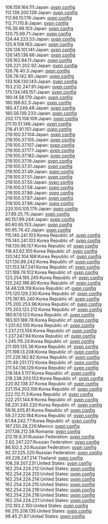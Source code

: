 106.159.164.111:Japan: [ovpn config](vpn/106_159_164_111.ovpn)  
112.139.200.128:Japan: [ovpn config](vpn/112_139_200_128.ovpn)  
112.68.10.178:Japan: [ovpn config](vpn/112_68_10_178.ovpn)  
112.71.115.8:Japan: [ovpn config](vpn/112_71_115_8.ovpn)  
115.39.98.103:Japan: [ovpn config](vpn/115_39_98_103.ovpn)  
120.75.69.71:Japan: [ovpn config](vpn/120_75_69_71.ovpn)  
124.44.223.53:Japan: [ovpn config](vpn/124_44_223_53.ovpn)  
125.9.108.163:Japan: [ovpn config](vpn/125_9_108_163.ovpn)  
126.126.101.141:Japan: [ovpn config](vpn/126_126_101_141.ovpn)  
126.145.136.66:Japan: [ovpn config](vpn/126_145_136_66.ovpn)  
126.163.94.11:Japan: [ovpn config](vpn/126_163_94_11.ovpn)  
126.221.202.92:Japan: [ovpn config](vpn/126_221_202_92.ovpn)  
126.76.40.3:Japan: [ovpn config](vpn/126_76_40_3.ovpn)  
126.78.142.90:Japan: [ovpn config](vpn/126_78_142_90.ovpn)  
133.106.130.143:Japan: [ovpn config](vpn/133_106_130_143.ovpn)  
153.232.247.91:Japan: [ovpn config](vpn/153_232_247_91.ovpn)  
175.134.149.157:Japan: [ovpn config](vpn/175_134_149_157.ovpn)  
180.14.58.179:Japan: [ovpn config](vpn/180_14_58_179.ovpn)  
180.198.62.3:Japan: [ovpn config](vpn/180_198_62_3.ovpn)  
180.47.249.48:Japan: [ovpn config](vpn/180_47_249_48.ovpn)  
180.56.139.233:Japan: [ovpn config](vpn/180_56_139_233.ovpn)  
202.173.108.109:Japan: [ovpn config](vpn/202_173_108_109.ovpn)  
211.10.51.146:Japan: [ovpn config](vpn/211_10_51_146.ovpn)  
218.41.91.151:Japan: [ovpn config](vpn/218_41_91_151.ovpn)  
219.100.37.104:Japan: [ovpn config](vpn/219_100_37_104.ovpn)  
219.100.37.105:Japan: [ovpn config](vpn/219_100_37_105.ovpn)  
219.100.37.107:Japan: [ovpn config](vpn/219_100_37_107.ovpn)  
219.100.37.177:Japan: [ovpn config](vpn/219_100_37_177.ovpn)  
219.100.37.182:Japan: [ovpn config](vpn/219_100_37_182.ovpn)  
219.100.37.19:Japan: [ovpn config](vpn/219_100_37_19.ovpn)  
219.100.37.31:Japan: [ovpn config](vpn/219_100_37_31.ovpn)  
219.100.37.49:Japan: [ovpn config](vpn/219_100_37_49.ovpn)  
219.100.37.51:Japan: [ovpn config](vpn/219_100_37_51.ovpn)  
219.100.37.55:Japan: [ovpn config](vpn/219_100_37_55.ovpn)  
219.100.37.58:Japan: [ovpn config](vpn/219_100_37_58.ovpn)  
219.100.37.86:Japan: [ovpn config](vpn/219_100_37_86.ovpn)  
219.100.37.87:Japan: [ovpn config](vpn/219_100_37_87.ovpn)  
219.100.37.96:Japan: [ovpn config](vpn/219_100_37_96.ovpn)  
220.100.105.179:Japan: [ovpn config](vpn/220_100_105_179.ovpn)  
27.89.25.75:Japan: [ovpn config](vpn/27_89_25_75.ovpn)  
60.157.99.244:Japan: [ovpn config](vpn/60_157_99_244.ovpn)  
60.60.65.153:Japan: [ovpn config](vpn/60_60_65_153.ovpn)  
60.95.76.42:Japan: [ovpn config](vpn/60_95_76_42.ovpn)  
115.140.241.103:Korea Republic of: [ovpn config](vpn/115_140_241_103.ovpn)  
115.140.241.103:Korea Republic of: [ovpn config](vpn/115_140_241_103.ovpn)  
118.130.96.157:Korea Republic of: [ovpn config](vpn/118_130_96_157.ovpn)  
118.43.62.105:Korea Republic of: [ovpn config](vpn/118_43_62_105.ovpn)  
120.142.104.168:Korea Republic of: [ovpn config](vpn/120_142_104_168.ovpn)  
121.130.89.242:Korea Republic of: [ovpn config](vpn/121_130_89_242.ovpn)  
121.153.147.241:Korea Republic of: [ovpn config](vpn/121_153_147_241.ovpn)  
121.189.78.102:Korea Republic of: [ovpn config](vpn/121_189_78_102.ovpn)  
123.254.185.245:Korea Republic of: [ovpn config](vpn/123_254_185_245.ovpn)  
125.242.196.80:Korea Republic of: [ovpn config](vpn/125_242_196_80.ovpn)  
14.48.128.119:Korea Republic of: [ovpn config](vpn/14_48_128_119.ovpn)  
175.120.129.230:Korea Republic of: [ovpn config](vpn/175_120_129_230.ovpn)  
175.197.85.240:Korea Republic of: [ovpn config](vpn/175_197_85_240.ovpn)  
175.200.253.96:Korea Republic of: [ovpn config](vpn/175_200_253_96.ovpn)  
175.203.123.212:Korea Republic of: [ovpn config](vpn/175_203_123_212.ovpn)  
180.67.6.123:Korea Republic of: [ovpn config](vpn/180_67_6_123.ovpn)  
183.101.189.78:Korea Republic of: [ovpn config](vpn/183_101_189_78.ovpn)  
1.231.62.105:Korea Republic of: [ovpn config](vpn/1_231_62_105.ovpn)  
1.237.213.104:Korea Republic of: [ovpn config](vpn/1_237_213_104.ovpn)  
1.237.247.94:Korea Republic of: [ovpn config](vpn/1_237_247_94.ovpn)  
1.245.115.24:Korea Republic of: [ovpn config](vpn/1_245_115_24.ovpn)  
211.195.135.36:Korea Republic of: [ovpn config](vpn/211_195_135_36.ovpn)  
211.198.13.208:Korea Republic of: [ovpn config](vpn/211_198_13_208.ovpn)  
211.226.182.82:Korea Republic of: [ovpn config](vpn/211_226_182_82.ovpn)  
211.49.251.172:Korea Republic of: [ovpn config](vpn/211_49_251_172.ovpn)  
211.54.136.129:Korea Republic of: [ovpn config](vpn/211_54_136_129.ovpn)  
218.144.5.117:Korea Republic of: [ovpn config](vpn/218_144_5_117.ovpn)  
218.238.203.153:Korea Republic of: [ovpn config](vpn/218_238_203_153.ovpn)  
220.92.138.37:Korea Republic of: [ovpn config](vpn/220_92_138_37.ovpn)  
221.154.203.156:Korea Republic of: [ovpn config](vpn/221_154_203_156.ovpn)  
222.112.11.3:Korea Republic of: [ovpn config](vpn/222_112_11_3.ovpn)  
222.251.144.9:Korea Republic of: [ovpn config](vpn/222_251_144_9.ovpn)  
58.231.240.220:Korea Republic of: [ovpn config](vpn/58_231_240_220.ovpn)  
59.16.205.81:Korea Republic of: [ovpn config](vpn/59_16_205_81.ovpn)  
59.27.220.184:Korea Republic of: [ovpn config](vpn/59_27_220_184.ovpn)  
61.84.242.77:Korea Republic of: [ovpn config](vpn/61_84_242_77.ovpn)  
187.250.28.226:Mexico: [ovpn config](vpn/187_250_28_226.ovpn)  
217.138.212.58:Romania: [ovpn config](vpn/217_138_212_58.ovpn)  
212.19.9.31:Russian Federation: [ovpn config](vpn/212_19_9_31.ovpn)  
2.62.247.227:Russian Federation: [ovpn config](vpn/2_62_247_227.ovpn)  
86.102.2.20:Russian Federation: [ovpn config](vpn/86_102_2_20.ovpn)  
92.37.225.220:Russian Federation: [ovpn config](vpn/92_37_225_220.ovpn)  
49.228.247.214:Thailand: [ovpn config](vpn/49_228_247_214.ovpn)  
108.29.207.231:United States: [ovpn config](vpn/108_29_207_231.ovpn)  
162.254.224.212:United States: [ovpn config](vpn/162_254_224_212.ovpn)  
162.254.224.213:United States: [ovpn config](vpn/162_254_224_213.ovpn)  
162.254.224.214:United States: [ovpn config](vpn/162_254_224_214.ovpn)  
162.254.224.215:United States: [ovpn config](vpn/162_254_224_215.ovpn)  
162.254.224.218:United States: [ovpn config](vpn/162_254_224_218.ovpn)  
162.254.224.219:United States: [ovpn config](vpn/162_254_224_219.ovpn)  
162.254.224.221:United States: [ovpn config](vpn/162_254_224_221.ovpn)  
212.193.2.150:United States: [ovpn config](vpn/212_193_2_150.ovpn)  
66.215.206.135:United States: [ovpn config](vpn/66_215_206_135.ovpn)  
98.45.21.87:United States: [ovpn config](vpn/98_45_21_87.ovpn)  
